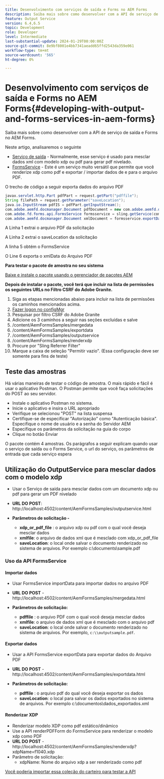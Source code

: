 ```yaml
---
title: Desenvolvimento com serviços de saída e Forms no AEM Forms
description: Saiba mais sobre como desenvolver com a API de serviço de saída e Forms no AEM Forms.
feature: Output Service
version: 6.4,6.5
topic: Development
role: Developer
level: Intermediate
last-substantial-update: 2024-01-29T00:00:00Z
source-git-commit: 8e9bf8001e4bb7341aeadd65ffd2543da359e061
workflow-type: tm+mt
source-wordcount: '565'
ht-degree: 0%

---
```


# Desenvolvimento com serviços de saída e Forms no AEM Forms{#developing-with-output-and-forms-services-in-aem-forms}

Saiba mais sobre como desenvolver com a API de serviço de saída e Forms no AEM Forms.

Neste artigo, analisaremos o seguinte

* [Serviço de saída](https://developer.adobe.com/experience-manager/reference-materials/6-5/forms/javadocs/index.html?com/adobe/fd/output/api/OutputService.html) - Normalmente, esse serviço é usado para mesclar dados xml com modelo xdp ou pdf para gerar pdf nivelado.
* [FormsService](https://developer.adobe.com/experience-manager/reference-materials/6-5/forms/javadocs/com/adobe/fd/forms/api/FormsService.html) - Este é um serviço muito versátil que permite que você renderize xdp como pdf e exportar / importar dados de e para o arquivo PDF.


O trecho de código a seguir exporta dados do arquivo PDF

```java
javax.servlet.http.Part pdfPart = request.getPart("pdffile");
String filePath = request.getParameter("saveLocation");
java.io.InputStream pdfIS = pdfPart.getInputStream();
com.adobe.aemfd.docmanager.Document pdfDocument = new com.adobe.aemfd.docmanager.Document(pdfIS);
com.adobe.fd.forms.api.FormsService formsservice = sling.getService(com.adobe.fd.forms.api.FormsService.class);
com.adobe.aemfd.docmanager.Document xmlDocument = formsservice.exportData(pdfDocument,com.adobe.fd.forms.api.DataFormat.Auto);
```

A Linha 1 extrai o arquivo PDF da solicitação

A Linha 2 extrai o saveLocation da solicitação

A linha 5 obtém o FormsService

O Line 6 exporta o xmlData do Arquivo PDF

**Para testar o pacote de amostra no seu sistema**

[Baixe e instale o pacote usando o gerenciador de pacotes AEM](assets/using-output-and-form-service-api.zip)




**Depois de instalar o pacote, você terá que incluir na lista de permissões os seguintes URLs no Filtro CSRF do Adobe Granite.**

1. Siga as etapas mencionadas abaixo para incluir na lista de permissões os caminhos mencionados acima.
1. [Fazer logon no configMgr](http://localhost:4502/system/console/configMgr)
1. Pesquisar por filtro CSRF do Adobe Granite
1. Adicione os 3 caminhos a seguir nas seções excluídas e salve
1. /content/AemFormsSamples/mergedata
1. /content/AemFormsSamples/exportdata
1. /content/AemFormsSamples/outputservice
1. /content/AemFormsSamples/renderxdp
1. Procure por &quot;Sling Referrer Filter&quot;
1. Marque a caixa de seleção &quot;Permitir vazio&quot;. (Essa configuração deve ser somente para fins de teste)

## Teste das amostras

Há várias maneiras de testar o código de amostra. O mais rápido e fácil é usar o aplicativo Postman. O Postman permite que você faça solicitações do POST ao seu servidor.

* Instale o aplicativo Postman no sistema.
* Inicie o aplicativo e insira o URL apropriado
* Verifique se selecionou &quot;POST&quot; na lista suspensa
* Certifique-se de especificar &quot;Autorização&quot; como &quot;Autenticação básica&quot;. Especifique o nome de usuário e a senha do Servidor AEM
* Especifique os parâmetros da solicitação na guia do corpo
* Clique no botão Enviar

O pacote contém 4 amostras. Os parágrafos a seguir explicam quando usar o serviço de saída ou o Forms Service, o url do serviço, os parâmetros de entrada que cada serviço espera

## Utilização do OutputService para mesclar dados com o modelo xdp

* Usar o Serviço de saída para mesclar dados com um documento xdp ou pdf para gerar um PDF nivelado
* **URL DO POST**: http://localhost:4502/content/AemFormsSamples/outputservice.html
* **Parâmetros de solicitação -**

   * **xdp_or_pdf_file** : o arquivo xdp ou pdf com o qual você deseja mesclar dados
   * **xmlfile**: o arquivo de dados xml que é mesclado com xdp_or_pdf_file
   * **saveLocation**: o local onde salvar o documento renderizado no sistema de arquivos. Por exemplo c:\\documents\\sample.pdf

### Uso da API FormsService

#### Importar dados

* Usar FormsService importData para importar dados no arquivo PDF
* **URL DO POST** - http://localhost:4502/content/AemFormsSamples/mergedata.html

* **Parâmetros de solicitação:**

   * **pdffile** : o arquivo PDF com o qual você deseja mesclar dados
   * **xmlfile**: o arquivo de dados xml que é mesclado com o arquivo pdf
   * **saveLocation**: o local onde salvar o documento renderizado no sistema de arquivos. Por exemplo, `c:\\outputsample.pdf`.

#### Exportar dados

* Usar a API FormsService exportData para exportar dados do Arquivo PDF
* **URL DO POST** - http://localhost:4502/content/AemFormsSamples/exportdata.html
* **Parâmetros de solicitação:**

   * **pdffile** : o arquivo pdf do qual você deseja exportar os dados
   * **saveLocation**: o local para salvar os dados exportados no sistema de arquivos. Por exemplo c:\\documentos\\dados_exportados.xml

#### Renderizar XDP

* Renderizar modelo XDP como pdf estático/dinâmico
* Use a API renderPDFForm do FormsService para renderizar o modelo xdp como PDF
* **URL DO POST** - http://localhost:4502/content/AemFormsSamples/renderxdp?xdpName=f1040.xdp
* Parâmetro de solicitação:
   * xdpName: Nome do arquivo xdp a ser renderizado como pdf

[Você poderia importar essa coleção do carteiro para testar a API](assets/UsingDocumentServicesInAEMForms.postman_collection.json)
